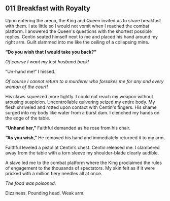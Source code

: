 ## 011 Breakfast with Royalty

Upon entering the arena, the King and Queen invited us to share breakfast with them. I ate little so I would not vomit when I reached the combat platform. I answered the Queen's questions with the shortest possible replies. Centin seated himself next to me and placed his hand around my right arm. Guilt slammed into me like the ceiling of a collapsing mine.

**“Do you wish that I would take you back?”**

*Of course I want my lost husband back!*

“Un-hand me!” I hissed.

*Of course I cannot return to a murderer who forsakes me for any and every woman of the court!*

His claws squeezed more tightly. I could not reach my weapon without arousing suspicion. Uncontrollable quivering seized my entire body. My flesh shriveled and rotted upon contact with Centin's fingers. His shame surged into my body like water from a burst dam. I clenched my hands on the edge of the table.

**“Unhand her,”** Faithful demanded as he rose from his chair.

**“As you wish,”** He removed his hand and immediately returned it to my arm.

Faithful leveled a pistol at Centin’s chest. Centin released me. I clambered away from the table with a torn sleeve my shoulder-blade clearly audible.

A slave led me to the combat platform where the King proclaimed the rules of engagement to the thousands of spectators. My skin felt as if it were pricked with a million fiery needles all at once.

*The food was poisoned.*

Dizziness. Pounding head. Weak arm.
